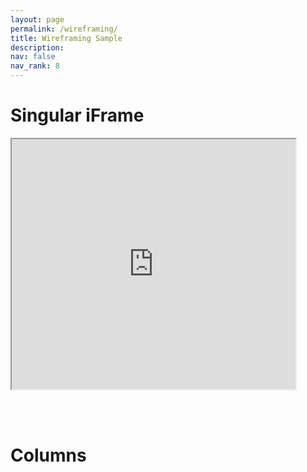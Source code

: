 ```yaml
---
layout: page
permalink: /wireframing/
title: Wireframing Sample
description:
nav: false
nav_rank: 8
---
```


# Singular iFrame

<iframe 
  src="https://lore3581.github.io/da4a-collectionbuilder/item.html?id=da4a007#item-title" 
  width="90%" 
  height="400px"
  title="Collection Builder Integration"
  margin-top="-2000px"
  ></iframe>

<br><br>

# Columns
<br>
<html>
 <head>
    <style>
    {
        box-sizing: border-box;
    }
    /* Set additional styling options for the columns*/
    .column {
    float: left;
    width: 50%;
    }

    .row:after {
    content: "";
    display: table;
    clear: both;
    }
    </style>
 </head>
 <body>
    <div class="row">
        <div class="column" style="background-color:;">
            <h2>Example</h2>
            <iframe src="https://lore3581.github.io/da4a-collectionbuilder/item.html?id=da4a007#content" width="90%" height=400px title="Collection Builder Integration"></iframe>
        </div>
        <div class="column" style="background-color:;">
            <h2>Example 2</h2>
            <iframe src="https://lore3581.github.io/da4a-collectionbuilder/item.html?id=da4a007#content" width="90%" height=400px title="Collection Builder Integration"></iframe>
        </div>
    </div>
 </body>
</html>
